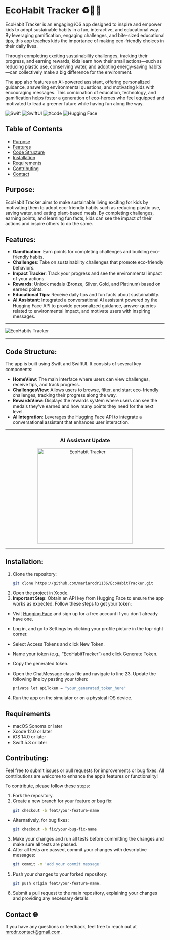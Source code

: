 # EcoHabit Tracker ♻️🦸‍♀️

EcoHabit Tracker is an engaging iOS app designed to inspire and empower kids to adopt sustainable habits in a fun, interactive, and educational way. By leveraging gamification, engaging challenges, and bite-sized educational tips, this app teaches kids the importance of making eco-friendly choices in their daily lives.

Through completing exciting sustainability challenges, tracking their progress, and earning rewards, kids learn how their small actions—such as reducing plastic use, conserving water, and adopting energy-saving habits—can collectively make a big difference for the environment.

The app also features an AI-powered assistant, offering personalized guidance, answering environmental questions, and motivating kids with encouraging messages. This combination of education, technology, and gamification helps foster a generation of eco-heroes who feel equipped and motivated to lead a greener future while having fun along the way.

![Swift](https://img.shields.io/badge/Language-Swift-orange) ![SwiftUI](https://img.shields.io/badge/Framework-SwiftUI-blue) ![Xcode](https://img.shields.io/badge/IDE-Xcode-lightblue) ![Hugging Face](https://img.shields.io/badge/Library-Hugging_Face-purple)

## Table of Contents
- [Purpose](#purpose)
- [Features](#features)
- [Code Structure](#code-structure)
- [Installation](#installation)
- [Requirements](#requirements)
- [Contributing](#contributing)
- [Contact](#contact-)

## Purpose:

EcoHabit Tracker aims to make sustainable living exciting for kids by motivating them to adopt eco-friendly habits such as reducing plastic use, saving water, and eating plant-based meals. By completing challenges, earning points, and learning fun facts, kids can see the impact of their actions and inspire others to do the same.

## Features:

- **Gamification**: Earn points for completing challenges and building eco-friendly habits.
- **Challenges**: Take on sustainability challenges that promote eco-friendly behaviors.
- **Impact Tracker**: Track your progress and see the environmental impact of your actions.
- **Rewards**: Unlock medals (Bronze, Silver, Gold, and Platinum) based on earned points.
- **Educational Tips**: Receive daily tips and fun facts about sustainability.
- **AI Assistant**: Integrated a conversational AI assistant powered by the Hugging Face API to provide personalized guidance, answer queries related to environmental impact, and motivate users with inspiring messages.

---

![EcoHabits Tracker](https://github.com/user-attachments/assets/156bd8db-4d8c-4fa1-a1ae-4312ea9cec6e)

---

## Code Structure:

The app is built using Swift and SwiftUI. It consists of several key components:

- **HomeView**: The main interface where users can view challenges, receive tips, and track progress.
- **ChallengesView**: Allows users to browse, filter, and start eco-friendly challenges, tracking their progress along the way.
- **RewardsView**: Displays the rewards system where users can see the medals they’ve earned and how many points they need for the next level.
- **AI Integration**: Leverages the Hugging Face API to integrate a conversational assistant that enhances user interaction.

---

<div align="center">
   <h3>AI Assistant Update</h3>
  <img src="https://github.com/user-attachments/assets/e7fa97c0-39f2-4fd7-b3cd-205287a242e6" alt="EcoHabit Tracker" width="300">
</div>

---


## Installation:

1. Clone the repository:
   ```bash
   git clone https://github.com/mariarodr1136/EcoHabitTracker.git
2. Open the project in Xcode.
3. **Important Step**: Obtain an API key from Hugging Face to ensure the app works as expected. Follow these steps to get your token:

- Visit [Hugging Face](https://huggingface.co) and sign up for a free account if you don’t already have one.
- Log in, and go to Settings by clicking your profile picture in the top-right corner.
- Select Access Tokens and click New Token.
- Name your token (e.g., “EcoHabitTracker”) and click Generate Token.
- Copy the generated token.

- Open the ChatMessage class file and navigate to line 23. Update the following line by pasting your token:

   ```bash
   private let apiToken = "your_generated_token_here"

4. Run the app on the simulator or on a physical iOS device.

## Requirements

- macOS Sonoma or later
- Xcode 12.0 or later
- iOS 14.0 or later
- Swift 5.3 or later


## Contributing:

Feel free to submit issues or pull requests for improvements or bug fixes. All contributions are welcome to enhance the app’s features or functionality!

To contribute, please follow these steps:

1. Fork the repository.
2. Create a new branch for your feature or bug fix:
   ```bash
   git checkout -b feat/your-feature-name
- Alternatively, for bug fixes:
   ```bash
   git checkout -b fix/your-bug-fix-name
3. Make your changes and run all tests before committing the changes and make sure all tests are passed.
4. After all tests are passed, commit your changes with descriptive messages:
   ```bash
   git commit -m 'add your commit message'
5. Push your changes to your forked repository:
   ```bash
   git push origin feat/your-feature-name.
6. Submit a pull request to the main repository, explaining your changes and providing any necessary details.

## Contact 🌐

If you have any questions or feedback, feel free to reach out at [mrodr.contact@gmail.com](mailto:mrodr.contact@gmail.com).

